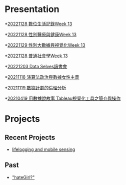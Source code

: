 # Presentation
*[20221128 數位生活記錄Week 13]()

*[20221128 性別醫療與健康Week 13](https://docs.google.com/presentation/d/e/2PACX-1vQ_is-ypzkdvRzzwfZ6tOgCzNUV2-TWL9OWki7nlcsz_47AKDsYZaSBFTF4GannDZI322yrlEQI6lz6/pub?start=false&loop=false&delayms=3000)

*[20221129 性別大數據與視覺化Week 13]()

*[20221128 普通社會學Week 13]()

*[20221203 Data Selves讀書會](https://docs.google.com/presentation/d/e/2PACX-1vT12Eg1zX7FdxCXlyGmTlLRJ5kyqzoYY8dHXlqLY6VjjcYa6Aobns28SETs30j0uw9PESvVyZjm55qI/pub?start=false&loop=false&delayms=3000)

*[20211118 演算法政治與數據女性主義]()

*[20211119 數據計劃的倫理分析]()

*[20210419 用數據說故事 Tableau視覺化工具之簡介與操作]()


# Projects

## Recent Projects
* [lifelogging and mobile sensing]()

## Past
* ["hateGirl?"]()

